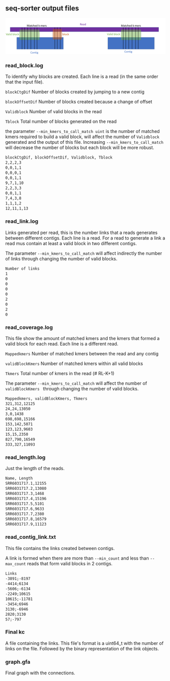 ## seq-sorter output files

![Link generation diagram](../img/block_match_diagram.png)

### read_block.log

To identify why blocks are created. Each line is a read (in the same order that the input file).


```blockCtgDif``` Number of blocks created by jumping to a new contig

```blockOffsetDif``` Number of blocks created because a change of offset

```Validblock``` Number of valid blocks in the read

```Tblock``` Total number of blocks generated on the read

the parameter `--min_kmers_to_call_match uint` is the number of matched kmers required to build a valid block, will affect the number of `Validblock` generated and the output of this file. Increasing `--min_kmers_to_call_match` will decrease the number of blocks but each block will be more robust.


```
blockCtgDif, blockOffsetDif, Validblock, Tblock
2,2,2,3
0,0,1,1
0,0,0,1
0,0,1,1
9,7,1,10
2,2,3,3
0,0,1,1
7,4,3,8
1,1,1,2
12,11,1,13
```

### read_link.log

Links generated per read, this is the number links that a reads generates between different contigs. Each line is a read. For a read to generate a link a read mus contain at least a valid block in two different contigs.

The parameter `--min_kmers_to_call_match` will affect indirectly the number of links through changing the number of valid blocks.

```
Number of links
1
0
0
0
0
2
0
2
0
```

### read_coverage.log

This file show the amount of matched kmers and the kmers that formed a valid block for each read. Each line is a different read.

`Mappedkmers` Number of matched kmers between the read and any contig

`validBlockKmers` Number of matched kmers within all valid blocks

`Tkmers` Total number of kmers in the read (# RL-K+1)

The parameter `--min_kmers_to_call_match` will affect the number of `validBlockKmers ` through changing the number of valid blocks.

```
Mappedkmers, validBlockKmers, Tkmers
321,312,12125
24,24,13050
3,0,1438
698,698,15166
153,142,5071
123,123,9603
15,15,2350
827,790,16549
333,327,11093
```

### read_length.log

Just the length of the reads.

```
Name, Length
SRR6031717.1,12155
SRR6031717.2,13080
SRR6031717.3,1468
SRR6031717.4,15196
SRR6031717.5,5101
SRR6031717.6,9633
SRR6031717.7,2380
SRR6031717.8,16579
SRR6031717.9,11123
```


### read_contig_link.txt

This file contains the links created between contigs. 

A link is formed when there are more than `--min_count` and less than `--max_count` reads that form valid blocks in 2 contigs.

```
Links
-3891;-8197
-4414;6134
-5606;-6134
-2249;10615
10615;-11781
-3454;6946
3130;-6946
2820;3130
57;-797
```

### Final kc

A file containing the links. This file's format is a uint64_t with the number of links on the file. 
Followed by the binary representation of the link objects.

### graph.gfa

Final graph with the connections.